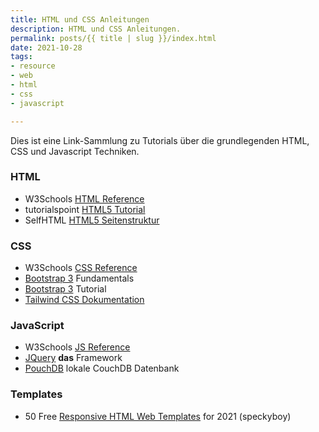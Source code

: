 ```yaml
---
title: HTML und CSS Anleitungen
description: HTML und CSS Anleitungen.
permalink: posts/{{ title | slug }}/index.html
date: 2021-10-28
tags:
- resource
- web
- html
- css
- javascript

---
```

Dies ist eine Link-Sammlung zu Tutorials über die grundlegenden HTML,
CSS und Javascript Techniken.

### HTML

- W3Schools [HTML Reference][1]
- tutorialspoint [HTML5 Tutorial][2]
- SelfHTML [HTML5 Seitenstruktur][3]

### CSS

- W3Schools [CSS Reference][11]
- [Bootstrap 3][12] Fundamentals
- [Bootstrap 3][14] Tutorial 
- [Tailwind CSS Dokumentation][13]

### JavaScript

- W3Schools [JS Reference][21]
- [JQuery][31] **das** Framework
- [PouchDB][32] lokale CouchDB Datenbank

### Templates

- 50 Free [Responsive HTML Web Templates][41] for 2021 (speckyboy)


[1]: <https://www.w3schools.com/tags/default.asp> "W3School HTML Reference"
[2]: <https://www.tutorialspoint.com/html5/index.htm> "HTML 5 Tutorial"
[3]: <https://wiki.selfhtml.org/wiki/HTML/Tutorials/HTML5-Seitenstrukturierung> "SelfHTML HTML5 Seitenstruktur"

[11]: <https://www.w3schools.com/css/default.asp>
[12]: <https://getbootstrap.com/docs/3.3/css/> "Bootstrap 3 Fundamentals"
[13]: <https://tailwindcss.com/docs> "Tailwind Dokumentation"
[14]: <https://www.tutorialspoint.com/bootstrap/index.htm>
[21]: <https://www.w3schools.com/jsref/default.asp>

[31]: <https://jquery.com/download/> ""
[32]: <https://pouchdb.com/download.html> ""

[41]: <https://speckyboy.com/free-responsive-html5-web-templates/> "50 Free Responsive HTML Web Templates for 2021"